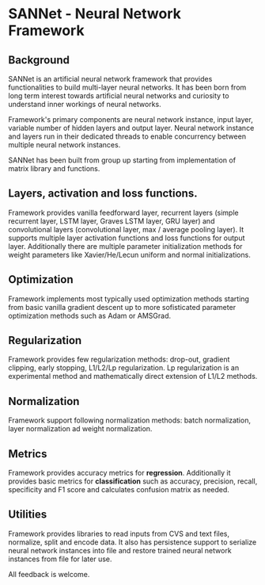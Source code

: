 # SANNet - Neural Network Framework

## Background
SANNet is an artificial neural network framework that provides functionalities to build multi-layer neural networks. It has been born from long term interest towards artificial neural networks and curiosity to understand inner workings of neural networks.

Framework's primary components are neural network instance, input layer, variable number of hidden layers and output layer. Neural network instance and layers run in their dedicated threads to enable concurrency between multiple neural network instances.

SANNet has been built from group up starting from implementation of matrix library and functions. 

## Layers, activation and loss functions.
Framework provides vanilla feedforward layer, recurrent layers (simple recurrent layer, LSTM layer, Graves LSTM layer, GRU layer) and convolutional layers (convolutional layer, max / average pooling layer). It supports multiple layer activation functions and loss functions for output layer. Additionally there are multiple parameter initialization methods for weight parameters like Xavier/He/Lecun uniform and normal initializations.

## Optimization
Framework implements most typically used optimization methods starting from basic vanilla gradient descent up to more sofisticated parameter optimization methods such as Adam or AMSGrad.

## Regularization
Framework provides few regularization methods: drop-out, gradient clipping, early stopping, L1/L2/Lp regularization. Lp regularization is an experimental method and mathematically direct extension of L1/L2 methods.

## Normalization
Framework support following normalization methods: batch normalization, layer normalization ad weight normalization.

## Metrics
Framework provides accuracy metrics for **regression**. Additionally it provides basic metrics for **classification** such as accuracy, precision, recall, specificity and F1 score and calculates confusion matrix as needed.

## Utilities
Framework provides libraries to read inputs from CVS and text files, normalize, split and encode data. It also has persistence support to serialize neural network instances into file and restore trained neural network instances from file for later use.

All feedback is welcome.
